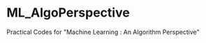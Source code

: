 ML_AlgoPerspective
==================

Practical Codes for "Machine Learning : An Algorithm Perspective"
